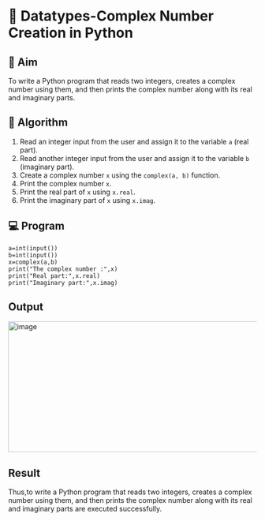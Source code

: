 # 🧮 Datatypes-Complex Number Creation in Python

## 🎯 Aim
To write a Python program that reads two integers, creates a complex number using them, and then prints the complex number along with its real and imaginary parts.

## 🧠 Algorithm
1. Read an integer input from the user and assign it to the variable `a` (real part).
2. Read another integer input from the user and assign it to the variable `b` (imaginary part).
3. Create a complex number `x` using the `complex(a, b)` function.
4. Print the complex number `x`.
5. Print the real part of `x` using `x.real`.
6. Print the imaginary part of `x` using `x.imag`.

## 💻 Program
```
a=int(input())
b=int(input())
x=complex(a,b)
print("The complex number :",x)
print("Real part:",x.real)
print("Imaginary part:",x.imag)
```

## Output
<img width="1510" height="265" alt="image" src="https://github.com/user-attachments/assets/2bc6bcc0-77da-430b-92f5-663ad9b89965" />


## Result
Thus,to write a Python program that reads two integers, creates a complex number using them, and then prints the complex number along with its real and imaginary parts are executed successfully.

